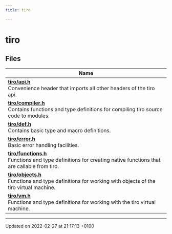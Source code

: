 ```yaml
---
title: tiro

---
```


# tiro



## Files

| Name           |
| -------------- |
| **[tiro/api.h](/docs/api/files/api_8h#file-api.h)** <br>Convenience header that imports all other headers of the tiro api.  |
| **[tiro/compiler.h](/docs/api/files/compiler_8h#file-compiler.h)** <br>Contains functions and type definitions for compiling tiro source code to modules.  |
| **[tiro/def.h](/docs/api/files/def_8h#file-def.h)** <br>Contains basic type and macro definitions.  |
| **[tiro/error.h](/docs/api/files/error_8h#file-error.h)** <br>Basic error handling facilities.  |
| **[tiro/functions.h](/docs/api/files/functions_8h#file-functions.h)** <br>Functions and type definitions for creating native functions that are callable from tiro.  |
| **[tiro/objects.h](/docs/api/files/objects_8h#file-objects.h)** <br>Functions and type definitions for working with objects of the tiro virtual machine.  |
| **[tiro/vm.h](/docs/api/files/vm_8h#file-vm.h)** <br>Functions and type definitions for working with the tiro virtual machine.  |






-------------------------------

Updated on 2022-02-27 at 21:17:13 +0100
